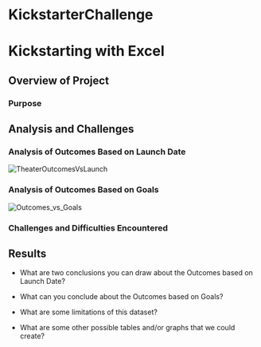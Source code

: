 # KickstarterChallenge
# Kickstarting with Excel

## Overview of Project

### Purpose

## Analysis and Challenges

### Analysis of Outcomes Based on Launch Date
![TheaterOutcomesVsLaunch](path/to/Theater_Outcomes_vs_Launch.png)
### Analysis of Outcomes Based on Goals
![Outcomes_vs_Goals](path/to/Outcomes_vs_Goals.png)
### Challenges and Difficulties Encountered

## Results

- What are two conclusions you can draw about the Outcomes based on Launch Date?

- What can you conclude about the Outcomes based on Goals?

- What are some limitations of this dataset?

- What are some other possible tables and/or graphs that we could create?
